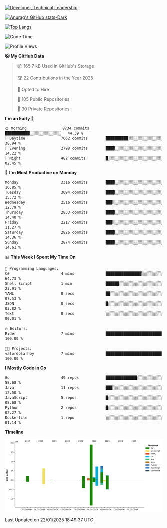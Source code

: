 <div>
  <a href="https://www.linkedin.com/in/arielpineiro/" target="_blank" rel="nofollow noopener noreferrer">
    <img src="https://img.shields.io/badge/-LinkedIn-%230077B5?style=for-the-badge&logo=linkedin&logoColor=white" alt="Developer, Technical Leadership" title="Ariel Piñeiro">
  </a>
</div>

[![Anurag's GitHub stats-Dark](https://github-readme-stats.vercel.app/api?username=arielsrv&show_icons=true&theme=dark#gh-dark-mode-only)](https://github.com/anuraghazra/github-readme-stats#gh-dark-mode-only)

[![Top Langs](https://github-readme-stats.vercel.app/api/top-langs/?username=arielsrv&layout=compact&langs_count=10&theme=dark#gh-dark-mode-only)](https://github.com/anuraghazra/github-readme-stats&theme=dark#gh-dark-mode-only)

<!--START_SECTION:waka-->
![Code Time](http://img.shields.io/badge/Code%20Time-1%2C110%20hrs%201%20min-blue)

![Profile Views](http://img.shields.io/badge/Profile%20Views-0-blue)

**🐱 My GitHub Data** 

> 📦 165.7 kB Used in GitHub's Storage 
 > 
> 🏆 22 Contributions in the Year 2025
 > 
> 💼 Opted to Hire
 > 
> 📜 105 Public Repositories 
 > 
> 🔑 30 Private Repositories 
 > 
**I'm an Early 🐤** 

```text
🌞 Morning                8734 commits        ███████████░░░░░░░░░░░░░░   44.39 % 
🌆 Daytime                7662 commits        ██████████░░░░░░░░░░░░░░░   38.94 % 
🌃 Evening                2798 commits        ████░░░░░░░░░░░░░░░░░░░░░   14.22 % 
🌙 Night                  482 commits         █░░░░░░░░░░░░░░░░░░░░░░░░   02.45 % 
```
📅 **I'm Most Productive on Monday** 

```text
Monday                   3316 commits        ████░░░░░░░░░░░░░░░░░░░░░   16.85 % 
Tuesday                  3094 commits        ████░░░░░░░░░░░░░░░░░░░░░   15.72 % 
Wednesday                2516 commits        ███░░░░░░░░░░░░░░░░░░░░░░   12.79 % 
Thursday                 2833 commits        ████░░░░░░░░░░░░░░░░░░░░░   14.40 % 
Friday                   2217 commits        ███░░░░░░░░░░░░░░░░░░░░░░   11.27 % 
Saturday                 2826 commits        ████░░░░░░░░░░░░░░░░░░░░░   14.36 % 
Sunday                   2874 commits        ████░░░░░░░░░░░░░░░░░░░░░   14.61 % 
```


📊 **This Week I Spent My Time On** 

```text
💬 Programming Languages: 
C#                       4 mins              ████████████████░░░░░░░░░   64.73 % 
Shell Script             1 min               ██████░░░░░░░░░░░░░░░░░░░   23.91 % 
YAML                     0 secs              ██░░░░░░░░░░░░░░░░░░░░░░░   07.53 % 
JSON                     0 secs              █░░░░░░░░░░░░░░░░░░░░░░░░   03.82 % 
Text                     0 secs              ░░░░░░░░░░░░░░░░░░░░░░░░░   00.01 % 

🔥 Editors: 
Rider                    7 mins              █████████████████████████   100.00 % 

🐱‍💻 Projects: 
valordolarhoy            7 mins              █████████████████████████   100.00 % 
```

**I Mostly Code in Go** 

```text
Go                       49 repos            ██████████████░░░░░░░░░░░   55.68 % 
Java                     11 repos            ███░░░░░░░░░░░░░░░░░░░░░░   12.50 % 
JavaScript               5 repos             █░░░░░░░░░░░░░░░░░░░░░░░░   05.68 % 
Python                   2 repos             █░░░░░░░░░░░░░░░░░░░░░░░░   02.27 % 
Dockerfile               1 repo              ░░░░░░░░░░░░░░░░░░░░░░░░░   01.14 % 
```



**Timeline**

![Lines of Code chart](https://raw.githubusercontent.com/arielsrv/arielsrv/main/assets/bar_graph.png)


 Last Updated on 22/01/2025 18:49:37 UTC
<!--END_SECTION:waka-->
